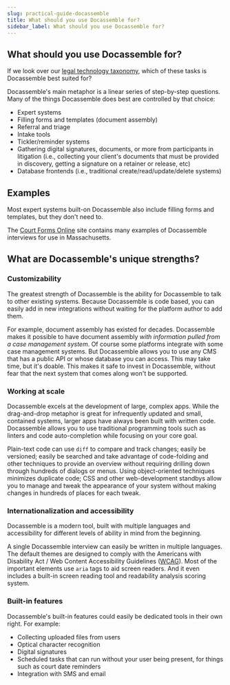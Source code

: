 ```yaml
---
slug: practical-guide-docassemble
title: What should you use Docassemble for?
sidebar_label: What should you use Docassemble for?
---
```


## What should you use Docassemble for?

If we look over our [legal technology taxonomy](legal-tech-overview/legal-tech-overview.md),
which of these tasks is Docassemble best suited for?

Docassemble's main metaphor is a linear series of step-by-step questions. Many of the things Docassemble does best are controlled by that choice: 

* Expert systems
* Filling forms and templates (document assembly)
* Referral and triage
* Intake tools
* Tickler/reminder systems
* Gathering digital signatures, documents, or more from participants in litigation (i.e., collecting your client's documents that must be provided in discovery, getting a signature on a retainer or release, etc)
* Database frontends (i.e., traditional create/read/update/delete systems)

## Examples

Most expert systems built-on Docassemble also include filling forms and templates, but they don't need to.

The [Court Forms Online](https://courtformsonline.org) site contains many examples
of Docassemble interviews for use in Massachusetts.

## What are Docassemble's unique strengths?

### Customizability
The greatest strength of Docassemble is the ability for Docassemble to talk to other existing systems. Because Docassemble is code based, you can easily add in new integrations without waiting for the platform author to add them.

For example, document assembly has existed for decades. Docassemble makes it possible to have document assembly _with information pulled from a case management system_. Of course some platforms integrate with some case management systems. But Docassemble allows you to use any CMS that has a public API or whose database you can access. This may take time, but it's doable. This makes it safe to invest in Docassemble, without fear that the next system that comes along won't be supported.

### Working at scale
Docassemble excels at the development of large, complex apps. While the drag-and-drop metaphor is great for infrequently updated and small, contained systems, larger apps have always been built with written code. Docassemble allows you to use traditional programming tools such as linters and code auto-completion while focusing on your core goal. 

Plain-text code can use `diff` to compare and track changes; easily be versioned; easily be searched and take advantage of code-folding and other techniques to provide an overview without requiring drilling down through hundreds of dialogs or menus. Using object-oriented techniques minimizes duplicate code; CSS and other web-development standbys allow you to manage and tweak the appearance of your system without making changes in hundreds of places for each tweak.

### Internationalization and accessibility

Docassemble is a modern tool, built with multiple languages and accessibility for different levels of ability in mind from the beginning.

A single Docassemble interview can easily be written in multiple languages. The default themes are designed to comply with the Americans with Disability Act / Web Content Accessibility Guidelines ([WCAG](https://en.wikipedia.org/wiki/Web_Content_Accessibility_Guidelines)). Most of the important elements use `aria` tags to aid screen readers. And it even includes a built-in screen reading tool and readability analysis scoring system.

### Built-in features

Docassemble's built-in features could easily be dedicated tools in their own right. For example:

* Collecting uploaded files from users
* Optical character recognition
* Digital signatures
* Scheduled tasks that can run without your user being present, for things such as court date reminders
* Integration with SMS and email

